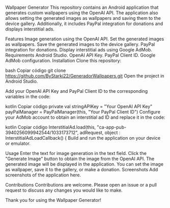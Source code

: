 Wallpaper Generator
This repository contains an Android application that generates custom wallpapers using the OpenAI API. The application also allows setting the generated images as wallpapers and saving them to the device gallery. Additionally, it includes PayPal integration for donations and displays interstitial ads.

Features
Image generation using the OpenAI API.
Set the generated images as wallpapers.
Save the generated images to the device gallery.
PayPal integration for donations.
Display interstitial ads using Google AdMob.
Requirements
Android Studio.
OpenAI API Key.
PayPal Client ID.
Google AdMob configuration.
Installation
Clone this repository:

bash
Copiar código
git clone https://github.com/ByStarki22/GeneradorWallpapers.git
Open the project in Android Studio.

Add your OpenAI API Key and PayPal Client ID to the corresponding variables in the code:

kotlin
Copiar código
private val stringAPIKey = "Your OpenAI API Key"
payPalManager = PayPalManager(this, "Your PayPal Client ID")
Configure your AdMob account to obtain an interstitial ad ID and replace it in the code:

kotlin
Copiar código
InterstitialAd.load(this, "ca-app-pub-3940256099942544/1033173712", adRequest, object : InterstitialAdLoadCallback() {
Build and run the application on your device or emulator.

Usage
Enter the text for image generation in the text field.
Click the "Generate Image" button to obtain the image from the OpenAI API.
The generated image will be displayed in the application.
You can set the image as wallpaper, save it to the gallery, or make a donation.
Screenshots
Add screenshots of the application here.

Contributions
Contributions are welcome. Please open an issue or a pull request to discuss any changes you would like to make.

Thank you for using the Wallpaper Generator!
